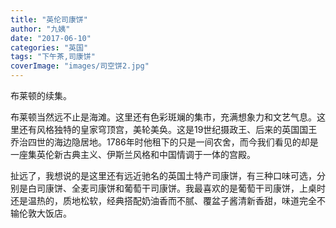 ```yaml
---
title: "英伦司康饼"
author: "九姨"
date: "2017-06-10"
categories: "英国"
tags: "下午茶,司康饼"
coverImage: "images/司空饼2.jpg"
---
```


布莱顿的续集。

布莱顿当然远不止是海滩。这里还有色彩斑斓的集市，充满想象力和文艺气息。这里还有风格独特的皇家穹顶宫，美轮美奂。这是19世纪摄政王、后来的英国国王乔治四世的海边隐居地。1786年时他租下的只是一间农舍，而今我们看见的却是一座集英伦新古典主义、伊斯兰风格和中国情调于一体的宫殿。

扯远了，我想说的是这里还有远近驰名的英国土特产司康饼，有三种口味可选，分别是白司康饼、全麦司康饼和葡萄干司康饼。我最喜欢的是葡萄干司康饼，上桌时还是温热的，质地松软，经典搭配奶油香而不腻、覆盆子酱清新香甜，味道完全不输伦敦大饭店。
